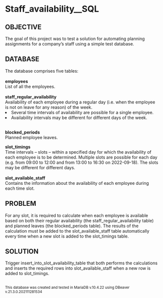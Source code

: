 <h1>Staff_availability__SQL</h1>

<h2>OBJECTIVE</h2>
  
The goal of this project was to test a solution for automating planning assignments for a company’s staff using a simple test database.
  
<h2>DATABASE</h2>
The database comprises five tables:<br><br>
<b>employees</b><br> 
List of all the employees.<br><br>
<b>staff_regular_availability</b><br>
Availability of each employee during a regular day (i.e. when the employee is not on leave for any reason) of the week.<br>
<li>
  Several time intervals of availability are possible for a single employee.
</li>
<li>
  Availability intervals may be different for different days of the week.
</li>
<br>

<b>blocked_periods</b><br>
Planned employee leaves.<br>

<b>slot_timings</b><br>
Time intervals – slots – within a specified day for which the availability of each employee is to be determined. Multiple slots are possible for each day (e.g. from 09:00 to 12:00 and from 13:00 to 16:30 on 2022-09-18). The slots may be different for different days.
<br><br>
<b>slot_available_staff</b><br>
Contains the information about the availability of each employee during each time slot.<br>
<h2>PROBLEM</h2>
For any slot, it is required to calculate when each employee is available based on both their regular availability (the staff_regular_availability table) and planned leaves (the blocked_periods table). The results of the calculation must be added to the slot_available_staff table automatically every time when a new slot is added to the slot_timings table.

<h2>SOLUTION</h2>
Trigger insert_into_slot_availability_table that both performs the calculations and inserts the required rows into slot_available_staff when a new row is added to slot_timings.
<br><br>

<small>This database was created and tested in MariaDB v.10.4.22 using DBeaver v.21.3.0.202111281534</small>
